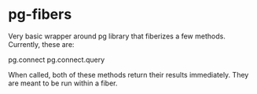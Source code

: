 pg-fibers
=========

Very basic wrapper around pg library that fiberizes a few methods.  Currently, these are:

pg.connect
pg.connect.query

When called, both of these methods return their results immediately.  They are meant to be run within a fiber.
